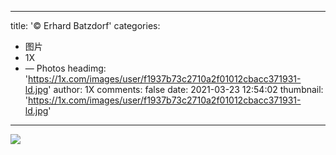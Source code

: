 
---
title: '© Erhard Batzdorf'
categories: 
 - 图片
 - 1X
 - — Photos
headimg: 'https://1x.com/images/user/f1937b73c2710a2f01012cbacc371931-ld.jpg'
author: 1X
comments: false
date: 2021-03-23 12:54:02
thumbnail: 'https://1x.com/images/user/f1937b73c2710a2f01012cbacc371931-ld.jpg'
---

<div>   
<img src="https://1x.com/images/user/f1937b73c2710a2f01012cbacc371931-ld.jpg" referrerpolicy="no-referrer">  
</div>
            